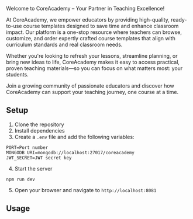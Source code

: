 Welcome to CoreAcademy – Your Partner in Teaching Excellence!

At CoreAcademy, we empower educators by providing high-quality, ready-to-use course templates designed to save time and enhance classroom impact. Our platform is a one-stop resource where teachers can browse, customize, and order expertly crafted course templates that align with curriculum standards and real classroom needs.

Whether you're looking to refresh your lessons, streamline planning, or bring new ideas to life, CoreAcademy makes it easy to access practical, proven teaching materials—so you can focus on what matters most: your students.

Join a growing community of passionate educators and discover how CoreAcademy can support your teaching journey, one course at a time.

## Setup

1. Clone the repository
2. Install dependencies
3. Create a `.env` file and add the following variables:

```
PORT=Port number
MONGODB_URI=mongodb://localhost:27017/coreacademy
JWT_SECRET=JWT secret key
```

4. Start the server

```
npm run dev
```

5. Open your browser and navigate to `http://localhost:8081`

## Usage


